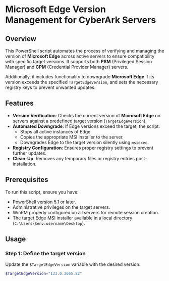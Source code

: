 # Microsoft Edge Version Management for CyberArk Servers

## Overview

This PowerShell script automates the process of verifying and managing the version of **Microsoft Edge** across active servers to ensure compatibility with specific target versions. It supports both **PSM** (Privileged Session Manager) and **CPM** (Credential Provider Manager) servers. 

Additionally, it includes functionality to downgrade **Microsoft Edge** if its version exceeds the specified `TargetEdgeVersion`, and sets the necessary registry keys to prevent unwanted updates.

## Features

- **Version Verification**: Checks the current version of **Microsoft Edge** on servers against a predefined target version (`TargetEdgeVersion`).
- **Automated Downgrade**: If Edge versions exceed the target, the script:
  - Stops all active instances of Edge.
  - Copies the appropriate MSI installer to the server.
  - Downgrades Edge to the target version silently using `msiexec`.
- **Registry Configuration**: Ensures proper registry settings to prevent further updates.
- **Clean-Up**: Removes any temporary files or registry entries post-installation.

## Prerequisites

To run this script, ensure you have:

- PowerShell version 5.1 or later.
- Administrative privileges on the target servers.
- WinRM properly configured on all servers for remote session creation.
- The target Edge MSI installer available in a local directory (`C:\Users\$env:username\Desktop`).

## Usage

### Step 1: Define the target version
Update the `$TargetEdgeVersion` variable with the desired version:

```powershell
$TargetEdgeVersion="133.0.3065.82"